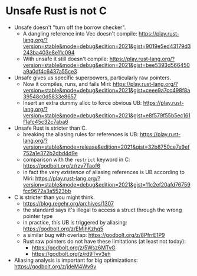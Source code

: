 # Unsafe Rust is not C

- Unsafe doesn't "turn off the borrow checker".
  - A dangling reference into Vec doesn't compile:
    https://play.rust-lang.org/?version=stable&mode=debug&edition=2021&gist=9019e5ed43179d3243ba403e8e11c094
  - With unsafe it still doesn't compile:
    https://play.rust-lang.org/?version=stable&mode=debug&edition=2021&gist=bee5393d566450a9a0df4c6437a55ce3
- Unsafe gives us specific superpowers, particularly raw pointers.
  - Now it compiles, runs, and fails Miri:
    https://play.rust-lang.org/?version=stable&mode=debug&edition=2021&gist=ceee9a7cc498f8a39548c0d5833e8657
  - Insert an extra dummy alloc to force obvious UB:
    https://play.rust-lang.org/?version=stable&mode=debug&edition=2021&gist=e8f579f55b5ec161f1afc45c32c7aba6
- Unsafe Rust is stricter than C.
  - breaking the aliasing rules for references is UB:
    https://play.rust-lang.org/?version=stable&mode=release&edition=2021&gist=32b8750ce7e9ef752a1e372b2dbd4d9e
  - comparison with the `restrict` keyword in C: https://godbolt.org/z/rzv7Taof6
  - in fact the very *existence* of aliasing references is UB according to Miri:
    https://play.rust-lang.org/?version=stable&mode=debug&edition=2021&gist=11c2ef20afd76759fcc9672a3a5523bb
- C is stricter than you might think.
  - https://blog.regehr.org/archives/1307
  - the standard says it's illegal to access a struct through the wrong pointer type
  - in practice, this UB is triggered by aliasing: https://godbolt.org/z/EMjhKzhq5
  - a similar bug with overlap: https://godbolt.org/z/8PfrrE1P9
  - Rust raw pointers do not have these limitations (at least not today):
    - https://godbolt.org/z/5Wsz6MTvG
    - https://godbolt.org/z/rd9Tvv3eh
- Aliasing analysis is important for big optimizations: https://godbolt.org/z/jdeM4Wv9v
